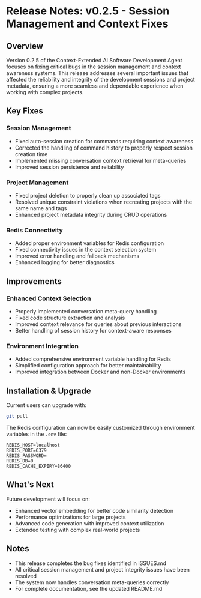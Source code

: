 # Release Notes: v0.2.5 - Session Management and Context Fixes

## Overview

Version 0.2.5 of the Context-Extended AI Software Development Agent focuses on fixing critical bugs in the session management and context awareness systems. This release addresses several important issues that affected the reliability and integrity of the development sessions and project metadata, ensuring a more seamless and dependable experience when working with complex projects.

## Key Fixes

### Session Management
- Fixed auto-session creation for commands requiring context awareness
- Corrected the handling of command history to properly respect session creation time
- Implemented missing conversation context retrieval for meta-queries
- Improved session persistence and reliability

### Project Management
- Fixed project deletion to properly clean up associated tags
- Resolved unique constraint violations when recreating projects with the same name and tags
- Enhanced project metadata integrity during CRUD operations

### Redis Connectivity
- Added proper environment variables for Redis configuration
- Fixed connectivity issues in the context selection system
- Improved error handling and fallback mechanisms
- Enhanced logging for better diagnostics

## Improvements

### Enhanced Context Selection
- Properly implemented conversation meta-query handling
- Fixed code structure extraction and analysis
- Improved context relevance for queries about previous interactions
- Better handling of session history for context-aware responses

### Environment Integration
- Added comprehensive environment variable handling for Redis
- Simplified configuration approach for better maintainability
- Improved integration between Docker and non-Docker environments

## Installation & Upgrade

Current users can upgrade with:

```bash
git pull
```

The Redis configuration can now be easily customized through environment variables in the `.env` file:

```
REDIS_HOST=localhost
REDIS_PORT=6379
REDIS_PASSWORD=
REDIS_DB=0
REDIS_CACHE_EXPIRY=86400
```

## What's Next

Future development will focus on:
- Enhanced vector embedding for better code similarity detection
- Performance optimizations for large projects
- Advanced code generation with improved context utilization
- Extended testing with complex real-world projects

## Notes

- This release completes the bug fixes identified in ISSUES.md
- All critical session management and project integrity issues have been resolved
- The system now handles conversation meta-queries correctly
- For complete documentation, see the updated README.md
